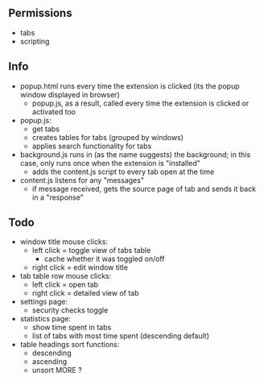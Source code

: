 ## Permissions
- tabs
- scripting

## Info
- popup.html runs every time the extension is clicked (its the popup window displayed in browser)
    - popup.js, as a result, called every time the extension is clicked or activated too 
- popup.js:
    - get tabs
    - creates tables for tabs (grouped by windows)
    - applies search functionality for tabs
- background.js runs in (as the name suggests) the background; in this case, only runs once when the extension is "installed" 
    - adds the content.js script to every tab open at the time
- content.js listens for any "messages" 
    - if message received, gets the source page of tab and sends it back in a "response"

## Todo
- window title mouse clicks:
    - left click = toggle view of tabs table
        - cache whether it was toggled on/off
    - right click = edit window title
- tab table row mouse clicks:
    - left click = open tab
    - right click = detailed view of tab
- settings page:
    - security checks toggle
- statistics page:
    - show time spent in tabs
    - list of tabs with most time spent (descending default)
- table headings sort functions:
    - descending
    - ascending
    - unsort
MORE ?